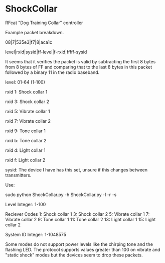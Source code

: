 # ShockCollar
RFcat "Dog Training Collar" controller

Example packet breakdown.

08|7|535e3|f7|8|aca1c

level|rxid|sysid|ff-level|f-rxid|fffff-sysid

It seems that it verifies the packet is valid by subtracting the first 8
bytes from 8 bytes of FF and comparing that to the last 8 bytes in this
packet followed by a binary 11 in the radio baseband.

level: 01-64 (1-100)

rxid 1: Shock collar 1

rxid 3: Shock collar 2

rxid 5: Vibrate collar 1

rxid 7: Vibrate collar 2

rxid 9: Tone collar 1

rxid b: Tone collar 2

rxid d: Light collar 1

rxid f: Light collar 2

sysid: The device I have has this set, unsure if this changes between
transmitters.

Use:

sudo python ShockCollar.py -h
ShockCollar.py -l <level> -r <reciever> -s <systemid>

Level
Integer: 1-100

Reciever Codes
1: Shock collar 1
3: Shock collar 2
5: Vibrate collar 1
7: Vibrate collar 2
9: Tone collar 1
11: Tone collar 2
13: Light collar 1
15: Light collar 2

System ID
Integer: 1-1048575


Some modes do not support power levels like the chirping tone and the
flashing LED. The protocol supports values greater than 100 on vibrate
and "static shock" modes but the devices seem to drop these packets.
